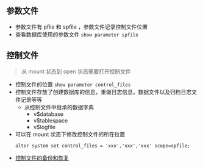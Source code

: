 ## 参数文件
- 参数文件有 pfile 和 spfile ，参数文件记录控制文件位置
- 查看数据库使用的参数文件 `show parameter spfile`
## 控制文件
> 从 mount 状态到 open 状态需要打开控制文件
- 控制文件的位置 `show parameter control_files`
- 控制文件存放了创建数据库的信息，重做日志信息，数据文件以及归档日志文件记录等等
    - 从控制文件中继承的数据字典
        - v$database
        - v$tablespace
        - v$logfile
- 可以在 mount 状态下修改控制文件的所在位置
    ```
    alter system set control_files = 'xxx','xxx','xxx' scope=spfile;
    ```
- [控制文件的备份和恢复](https://github.com/lcePolarBear/Oracle/blob/master/H-%20%E6%89%8B%E5%B7%A5%E7%AE%A1%E7%90%86%E7%9A%84%E5%A4%87%E4%BB%BD%E6%81%A2%E5%A4%8D.md)
